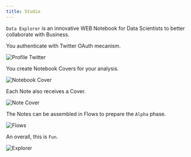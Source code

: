 ```yaml
---
title: Studio
---
```


`Data Explorer` is an innovative WEB Notebook for Data Scientists to better collaborate with Business.

You authenticate with Twitter OAuth mecanism.

![Profile Twitter](/images/datalayer/profile-twitter.png "Profile Twitter")

You create Notebook Covers for your analysis.

![Notebook Cover](/images/datalayer/notebook-cover.png "Notebook Cover")

Each Note also receives a Cover.

![Note Cover](/images/datalayer/note-cover.png "Notebook Cover")

The Notes can be assembled in Flows to prepare the `Alpha` phase.

![Flows](/images/datalayer/flows.png "Flows")

An overall, this is `Fun`.

![Explorer](/images/datalayer/explorer.svg "Explorer")
